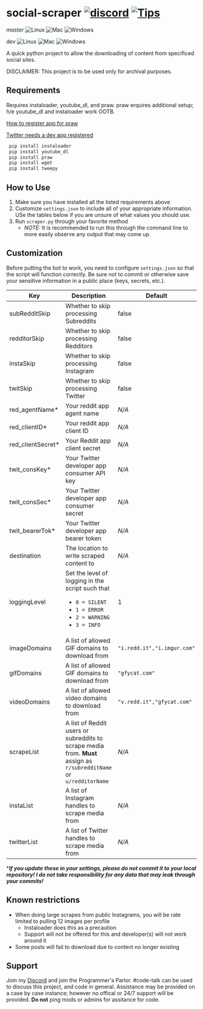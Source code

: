 # social-scraper [![discord](https://img.shields.io/discord/136001983852052480.svg?label=&logo=discord&logoColor=ffffff&color=7389D8&labelColor=6A7EC2)](https://clan.bravebearstudios.com)  [![Tips](https://img.shields.io/badge/Donate-PayPal-green.svg)](paypal.me/BraveBearStudios)

*master*
![Linux](https://github.com/thezoid/social-scraper/actions/workflows/app_linuxBuild.yml/badge.svg?branch=main)
![Mac](https://github.com/thezoid/social-scraper/actions/workflows/app_macBuild.yml/badge.svg?branch=main)
![Windows](https://github.com/thezoid/social-scraper/actions/workflows/app_windowsBuild.yml/badge.svg?branch=main)

*dev*
![Linux](https://github.com/thezoid/social-scraper/actions/workflows/app_linuxBuild.yml/badge.svg?branch=dev)
![Mac](https://github.com/thezoid/social-scraper/actions/workflows/app_macBuild.yml/badge.svg?branch=dev)
![Windows](https://github.com/thezoid/social-scraper/actions/workflows/app_windowsBuild.yml/badge.svg?branch=dev)

A quick python project to allow the downloading of content from specificed social sites.

DISCLAIMER: This project is to be used only for archival purposes.

## Requirements

 Requires instaloader, youtube_dl, and praw. praw erquires additional setup; h/e youtube_dl and instaloader work OOTB.

 [How to register app for praw](https://praw.readthedocs.io/en/latest/getting_started/authentication.html#installed-application)
 
 [Twitter needs a dev app registered](https://developer.twitter.com)

```python
 pip install instaloader
 pip install youtube_dl
 pip install praw
 pip install wget
 pip install tweepy
```

## How to Use

1. Make sure you have installed all the listed requirements above
2. Customize `settings.json` to include all of your appropriate information. USe the tables below if you are unsure of what values you should use.
3. Run `scraper.py` through your favorite method
     - *NOTE:* It is recommended to run this through the command line to more easily observe any output that may come up

## Customization

Before putting the bot to work, you need to configure `settings.json` so that the script will function correctly. Be sure not to commit or otherwise save your sensitive information in a public place (keys, secrets, etc.).

|Key|Description| Default |
| --- | --- | --- |
|subRedditSkip|Whether to skip processing Subreddits|false|
|redditorSkip|Whether to skip processing Redditors|false|
|instaSkip|Whether to skip processing Instagram|false|
|twitSkip|Whether to skip processing Twitter|false|
|red_agentName*|Your reddit app agent name|*N/A*|
|red_clientID*|Your reddit app client ID|*N/A*|
|red_clientSecret*|Your Reddit app client secret|*N/A*|
|twit_consKey*|Your Twitter developer app consumer API key|*N/A*|
|twit_consSec*|Your Twitter developer app consumer secret|*N/A*|
|twit_bearerTok*|Your Twitter developer app bearer token|*N/A*|
|destination|The location to write scraped content to|*N/A*|
|loggingLevel|Set the level of logging in the script such that <br><ul><li>`0 = SILENT`</li><li>`1 = ERROR`</li><li>`2 = WARNING`</li><li>`3 = INFO`</li></ul>|1|
|imageDomains|A list of allowed GIF domains to download from|`"i.redd.it","i.imgur.com"`|
|gifDomains|A list of allowed GIF domains to download from|`"gfycat.com"`|
|videoDomains|A list of allowed video domains to download from|`"v.redd.it","gfycat.com"`|
|scrapeList|A list of Reddit users or subreddits to scrape media from. **Must** assign as `r/subredditName` or `u/redditorName`|*N/A*|
|instaList|A list of Instagram handles to scrape media from|*N/A*|
|twitterList|A list of Twitter handles to scrape media from|*N/A*|

****If you update these in your settings, please do not commit it to your local repository! I do not take responsibility for any data that may leak through your commits!***

## Known restrictions

- When doing large scrapes from public Instagrams, you will be rate limited to pulling 12 images per profile
     - Instaloader does this as a precaution
     - Support will not be offered for this and developer(s) will not work around it
- Some posts will fail to download due to content no longer existing

## Support

Join my [Discord](https://clan.bravebearstudios.com) and join the Programmer's Parlor. #code-talk can be used to discuss this project, and code in general. Assistance may be provided on a case by case instance; however no offical or 24/7 support will be provided. **Do not** ping mods or admins for assitance for code.
